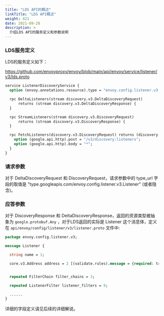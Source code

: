 ```yaml
---
title: "LDS API的概述"
linkTitle: "LDS API概述"
weight: 421
date: 2021-09-28
description: >
  介绍LDS API的服务定义和参数说明
---
```


### LDS服务定义

LDS的服务定义如下：

https://github.com/envoyproxy/envoy/blob/main/api/envoy/service/listener/v3/lds.proto

```protobuf
service ListenerDiscoveryService {
  option (envoy.annotations.resource).type = "envoy.config.listener.v3.Listener";

  rpc DeltaListeners(stream discovery.v3.DeltaDiscoveryRequest)
      returns (stream discovery.v3.DeltaDiscoveryResponse) {
  }

  rpc StreamListeners(stream discovery.v3.DiscoveryRequest)
      returns (stream discovery.v3.DiscoveryResponse) {
  }

  rpc FetchListeners(discovery.v3.DiscoveryRequest) returns (discovery.v3.DiscoveryResponse) {
    option (google.api.http).post = "/v3/discovery:listeners";
    option (google.api.http).body = "*";
  }
}
```

### 请求参数

对于 DeltaDiscoveryRequest 和 DiscoveryRequest，请求参数中的 type_url 字段的取值是 "type.googleapis.com/envoy.config.listener.v3.Listener" (或者隐含)。

### 应答参数

对于 DiscoveryResponse 和 DeltaDiscoveryResponse，返回的资源类型被抽象为 `google.protobuf.Any` ，对于LDS返回的实际是 Listener 这个消息体，定义在 `api/envoy/config/listener/v3/listener.proto` 文件中: 

```protobuf
package envoy.config.listener.v3;

message Listener {

  string name = 1;

  core.v3.Address address = 2 [(validate.rules).message = {required: true}];


  repeated FilterChain filter_chains = 3;

  repeated ListenerFilter listener_filters = 9;

  ......
}
```

详细的字段定义请见后续的详细解说。
